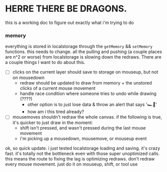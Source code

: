 # HERRE THERE BE DRAGONS.

this is a working doc to figure out exactly what i'm trying to do

### memory

everything is stored in localstorage through the `getMemory` && `setMemory` functions. this needs to change. all the pulling and pushing (a couple places are n^2 or worse) from localstorage is slowing down the redraws. There are a couple things I want to do about this.

- [ ] clicks on the current layer should save to storage on mouseup, but not on mousedown
  - redraw should be updated to draw from memory + the unstored clicks of a current mouse movement
  - handle race condition where someone tries to undo while drawing (????)
    - other option is to just lose data & throw an alert that says '🏎🏁'
    - how am i this tired already?
- [ ] mousemoves shouldn't redraw the whole canvas. if the following is true, it's quicker to just draw in the moment:
  - shift isn't pressed, and wasn't pressed during the last mouse movement
  - i'm picking up a mousedown, mousemove, or mouseup event

ok, so quick update. i just tested localstorage loading and saving. it's crazy fast. it's totally not the bottleneck even with those super unoptimized calls. this means the route to fixing the lag is optimizing redraws. don't redraw every mouse movement. just do it on mouseup, shift, or tool use